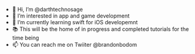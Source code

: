 - 👋 Hi, I’m @darthtechnosage
- 👀 I’m interested in app and game development
- 🌱 I’m currently learning swift for iOS developemnt
- 📚 This will be the home of in progress and completed tutorials for the time being
- 📫 You can reach me on Twiiter @brandonbodom

<!---
darthtechnosage/darthtechnosage is a ✨ special ✨ repository because its `README.md` (this file) appears on your GitHub profile.
You can click the Preview link to take a look at your changes.
--->
